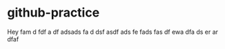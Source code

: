 # github-practice

Hey fam 
d
fdf
a
df
adsads
fa
d
 dsf
 asdf
 ads
 fe
 fads
 fas
 df
 ewa
 dfa
 ds
 er
 ar
 dfaf
